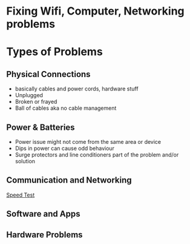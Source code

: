 # Fixing Wifi, Computer, Networking problems

# Types of Problems

## Physical Connections

- basically cables and power cords, hardware stuff
- Unplugged
- Broken or frayed
- Ball of cables aka no cable management

## Power & Batteries

- Power issue might not come from the same area or device
- Dips in power can cause odd behaviour
- Surge protectors and line conditioners part of the problem and/or solution

## Communication and Networking

[Speed Test](https://speedtest.net/)

## Software and Apps

## Hardware Problems

